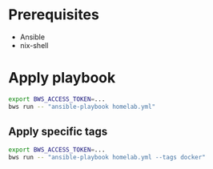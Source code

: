 # Prerequisites 

- Ansible
- nix-shell

# Apply playbook

```bash 
export BWS_ACCESS_TOKEN=...
bws run -- "ansible-playbook homelab.yml"
```

## Apply specific tags

```bash
export BWS_ACCESS_TOKEN=...
bws run -- "ansible-playbook homelab.yml --tags docker"
```